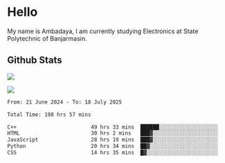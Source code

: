 # Hello

My name is Ambadaya, I am currently studying Electronics at State Polytechnic of Banjarmasin.

## Github Stats
![](https://komarev.com/ghpvc/?username=vorkey&color=41B883&style=for-the-badge)

![](https://readme-stat-vorkey.vercel.app/api/top-langs/?username=vorkey&theme=vue-dark&count_private=true&langs_count=6&size_weight=0.75&count_weight=0.25&layout=compact)

<!-- 
- 👯 I’m looking to collaborate on ... 
- 🤔 I’m looking for help with ...
- 💬 Ask me about ...
- 📫 How to reach me: ...
- 😄 Pronouns: ...
- ⚡ Fun fact: ... -->

<!--START_SECTION:waka-->

```txt
From: 21 June 2024 - To: 18 July 2025

Total Time: 198 hrs 57 mins

C++                        49 hrs 33 mins  ██████░░░░░░░░░░░░░░░░░░░   24.59 %
HTML                       30 hrs 2 mins   ███▓░░░░░░░░░░░░░░░░░░░░░   14.91 %
JavaScript                 28 hrs 19 mins  ███▓░░░░░░░░░░░░░░░░░░░░░   14.06 %
Python                     20 hrs 34 mins  ██▓░░░░░░░░░░░░░░░░░░░░░░   10.21 %
CSS                        14 hrs 35 mins  █▓░░░░░░░░░░░░░░░░░░░░░░░   07.24 %
```

<!--END_SECTION:waka-->
